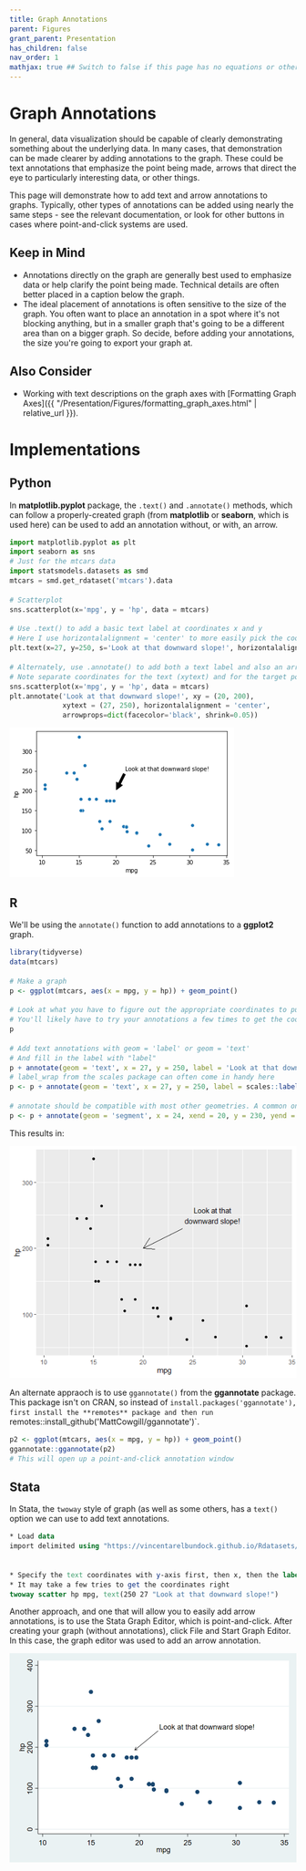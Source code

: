 ```yaml
---
title: Graph Annotations
parent: Figures
grant_parent: Presentation
has_children: false
nav_order: 1
mathjax: true ## Switch to false if this page has no equations or other math rendering.
---
```


# Graph Annotations

In general, data visualization should be capable of clearly demonstrating something about the underlying data. In many cases, that demonstration can be made clearer by adding annotations to the graph. These could be text annotations that emphasize the point being made, arrows that direct the eye to particularly interesting data, or other things.

This page will demonstrate how to add text and arrow annotations to graphs. Typically, other types of annotations can be added using nearly the same steps - see the relevant documentation, or look for other buttons in cases where point-and-click systems are used.

## Keep in Mind

- Annotations directly on the graph are generally best used to emphasize data or help clarify the point being made. Technical details are often better placed in a caption below the graph.
- The ideal placement of annotations is often sensitive to the size of the graph. You often want to place an annotation in a spot where it's not blocking anything, but in a smaller graph that's going to be a different area than on a bigger graph. So decide, before adding your annotations, the size you're going to export your graph at.

## Also Consider

- Working with text descriptions on the graph axes with [Formatting Graph Axes]({{ "/Presentation/Figures/formatting_graph_axes.html" | relative_url }}).

# Implementations

## Python

In **matplotlib.pyplot** package, the `.text()` and `.annotate()` methods, which can follow a properly-created graph (from **matplotlib** or **seaborn**, which is used here) can be used to add an annotation without, or with, an arrow.

```python
import matplotlib.pyplot as plt
import seaborn as sns
# Just for the mtcars data
import statsmodels.datasets as smd
mtcars = smd.get_rdataset('mtcars').data

# Scatterplot
sns.scatterplot(x='mpg', y = 'hp', data = mtcars)

# Use .text() to add a basic text label at coordinates x and y
# Here I use horizontalalignment = 'center' to more easily pick the coordinates
plt.text(x=27, y=250, s='Look at that downward slope!', horizontalalignment = 'center')

# Alternately, use .annotate() to add both a text label and also an arrow
# Note separate coordinates for the text (xytext) and for the target point of the arrow (xy)
sns.scatterplot(x='mpg', y = 'hp', data = mtcars)
plt.annotate('Look at that downward slope!', xy = (20, 200),
             xytext = (27, 250), horizontalalignment = 'center',
             arrowprops=dict(facecolor='black', shrink=0.05))
```	

![Python annotated scatterplot](Images/Graph_Annotation/python_annotated_graph.png)		 

## R

We'll be using the `annotate()` function to add annotations to a **ggplot2** graph.

```r
library(tidyverse)
data(mtcars)

# Make a graph
p <- ggplot(mtcars, aes(x = mpg, y = hp)) + geom_point()

# Look at what you have to figure out the appropriate coordinates to put your label
# You'll likely have to try your annotations a few times to get the coordinates correct
p

# Add text annotations with geom = 'label' or geom = 'text'
# And fill in the label with "label"
p + annotate(geom = 'text', x = 27, y = 250, label = 'Look at that downward slope!')
# label_wrap from the scales package can often come in handy here
p <- p + annotate(geom = 'text', x = 27, y = 250, label = scales::label_wrap(20)('Look at that downward slope!'))

# annotate should be compatible with most other geometries. A common one is 'segment' for lines
p <- p + annotate(geom = 'segment', x = 24, xend = 20, y = 230, yend = 200, arrow = arrow())
```

This results in:

![R annotated scatterplot](Images/Graph_Annotation/R_annotated_graph.png)		 

An alternate appraoch is to use `ggannotate()` from the **ggannotate** package. This package isn't on CRAN, so instead of `install.packages('ggannotate'), first install the **remotes** package and then run `remotes::install_github('MattCowgill/ggannotate')`.

```r
p2 <- ggplot(mtcars, aes(x = mpg, y = hp)) + geom_point()
ggannotate::ggannotate(p2)
# This will open up a point-and-click annotation window
```


## Stata

In Stata, the `twoway` style of graph (as well as some others, has a `text()` option we can use to add text annotations.

```stata
* Load data
import delimited using "https://vincentarelbundock.github.io/Rdatasets/csv/datasets/mtcars.csv", clear


* Specify the text coordinates with y-axis first, then x, then the label
* It may take a few tries to get the coordinates right
twoway scatter hp mpg, text(250 27 "Look at that downward slope!")
```

Another approach, and one that will allow you to easily add arrow annotations, is to use the Stata Graph Editor, which is point-and-click. After creating your graph (without annotations), click File and Start Graph Editor. In this case, the graph editor was used to add an arrow annotation.

![Stata annotated scatterplot](Images/Graph_Annotation/stata_annotated_graph.png)		 
